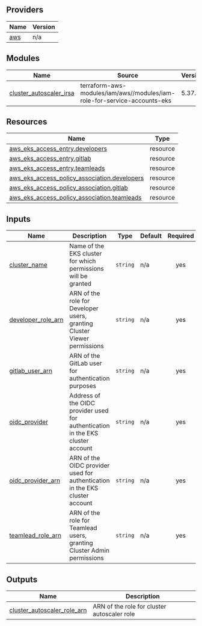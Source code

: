 <!-- BEGIN_TF_DOCS -->


## Providers

| Name | Version |
|------|---------|
| <a name="provider_aws"></a> [aws](#provider\_aws) | n/a |

## Modules

| Name | Source | Version |
|------|--------|---------|
| <a name="module_cluster_autoscaler_irsa"></a> [cluster\_autoscaler\_irsa](#module\_cluster\_autoscaler\_irsa) | terraform-aws-modules/iam/aws//modules/iam-role-for-service-accounts-eks | 5.37.1 |

## Resources

| Name | Type |
|------|------|
| [aws_eks_access_entry.developers](https://registry.terraform.io/providers/hashicorp/aws/latest/docs/resources/eks_access_entry) | resource |
| [aws_eks_access_entry.gitlab](https://registry.terraform.io/providers/hashicorp/aws/latest/docs/resources/eks_access_entry) | resource |
| [aws_eks_access_entry.teamleads](https://registry.terraform.io/providers/hashicorp/aws/latest/docs/resources/eks_access_entry) | resource |
| [aws_eks_access_policy_association.developers](https://registry.terraform.io/providers/hashicorp/aws/latest/docs/resources/eks_access_policy_association) | resource |
| [aws_eks_access_policy_association.gitlab](https://registry.terraform.io/providers/hashicorp/aws/latest/docs/resources/eks_access_policy_association) | resource |
| [aws_eks_access_policy_association.teamleads](https://registry.terraform.io/providers/hashicorp/aws/latest/docs/resources/eks_access_policy_association) | resource |

## Inputs

| Name | Description | Type | Default | Required |
|------|-------------|------|---------|:--------:|
| <a name="input_cluster_name"></a> [cluster\_name](#input\_cluster\_name) | Name of the EKS cluster for which permissions will be granted | `string` | n/a | yes |
| <a name="input_developer_role_arn"></a> [developer\_role\_arn](#input\_developer\_role\_arn) | ARN of the role for Developer users, granting Cluster Viewer permissions | `string` | n/a | yes |
| <a name="input_gitlab_user_arn"></a> [gitlab\_user\_arn](#input\_gitlab\_user\_arn) | ARN of the GitLab user for authentication purposes | `string` | n/a | yes |
| <a name="input_oidc_provider"></a> [oidc\_provider](#input\_oidc\_provider) | Address of the OIDC provider used for authentication in the EKS cluster account | `string` | n/a | yes |
| <a name="input_oidc_provider_arn"></a> [oidc\_provider\_arn](#input\_oidc\_provider\_arn) | ARN of the OIDC provider used for authentication in the EKS cluster account | `string` | n/a | yes |
| <a name="input_teamlead_role_arn"></a> [teamlead\_role\_arn](#input\_teamlead\_role\_arn) | ARN of the role for Teamlead users, granting Cluster Admin permissions | `string` | n/a | yes |

## Outputs

| Name | Description |
|------|-------------|
| <a name="output_cluster_autoscaler_role_arn"></a> [cluster\_autoscaler\_role\_arn](#output\_cluster\_autoscaler\_role\_arn) | ARN of the role for cluster autoscaler role |
<!-- END_TF_DOCS -->